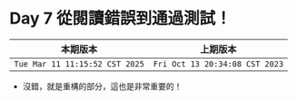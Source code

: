 # Day 7 從閱讀錯誤到通過測試！

|本期版本|上期版本
|:---:|:---:|
`Tue Mar 11 11:15:52 CST 2025` | `Fri Oct 13 20:34:08 CST 2023`

* 沒錯，就是重構的部分，這也是非常重要的！